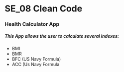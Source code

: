 # SE_08 Clean Code

### Health Calculator App
##### This App allows the user to calculate several indexes:
- BMI
- BMR
- BFC (US Navy Formula)
- ACC (Us Navy Formula
